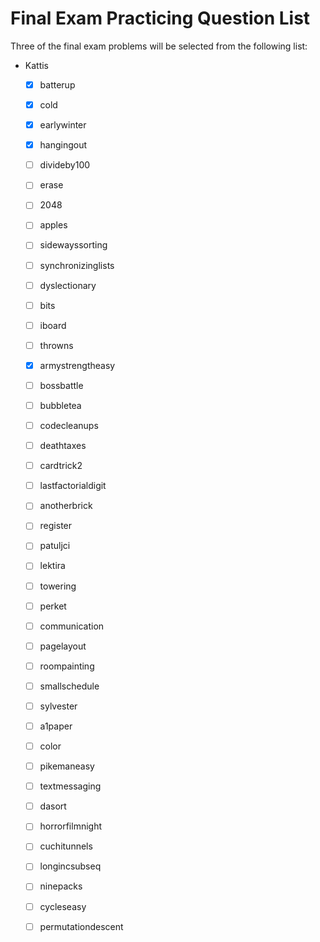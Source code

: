 # Final Exam Practicing Question List
Three of the final exam problems will be selected from the following list: 
- Kattis
    - [x] batterup
    - [x] cold
    - [x] earlywinter
    - [x] hangingout
    - [ ] divideby100
    - [ ] erase
    - [ ] 2048
    - [ ] apples
    - [ ] sidewayssorting
    - [ ] synchronizinglists
    - [ ] dyslectionary
    - [ ] bits
    - [ ] iboard
    - [ ] throwns
    - [x] armystrengtheasy
    - [ ] bossbattle
    - [ ] bubbletea
    - [ ] codecleanups
    - [ ] deathtaxes
    - [ ] cardtrick2
    - [ ] lastfactorialdigit
    - [ ] anotherbrick
    - [ ] register
    - [ ] patuljci
    - [ ] lektira
    - [ ] towering
    - [ ] perket
    - [ ] communication
    - [ ] pagelayout
    - [ ] roompainting
    - [ ] smallschedule
    - [ ] sylvester
    - [ ] a1paper
    - [ ] color
    - [ ] pikemaneasy
    - [ ] textmessaging
    - [ ] dasort
    - [ ] horrorfilmnight
    - [ ] cuchitunnels
    - [ ] longincsubseq
    - [ ] ninepacks
    - [ ] cycleseasy
    - [ ] permutationdescent




